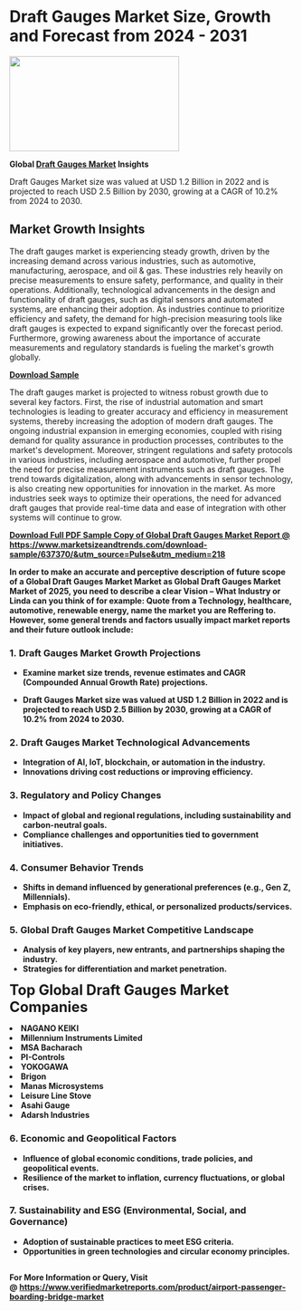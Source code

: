 <H1>Draft Gauges Market Size, Growth and Forecast from 2024 - 2031</H1><img class="aligncenter size-medium wp-image-584254" src="https://thirdeyenews.in/wp-content/uploads/2024/09/Global-Market-Research-300x168.jpeg" alt="" width="300" height="168" /><p><strong>Global&nbsp;<a href="https://www.marketsizeandtrends.com/download-sample/637370/&amp;utm_source=Pulse&amp;utm_medium=218">Draft Gauges Market</a> Insights</strong></p><p>Draft Gauges Market size was valued at USD 1.2 Billion in 2022 and is projected to reach USD 2.5 Billion by 2030, growing at a CAGR of 10.2% from 2024 to 2030.</p><p><h2>Market Growth Insights</h2> <p>The draft gauges market is experiencing steady growth, driven by the increasing demand across various industries, such as automotive, manufacturing, aerospace, and oil & gas. These industries rely heavily on precise measurements to ensure safety, performance, and quality in their operations. Additionally, technological advancements in the design and functionality of draft gauges, such as digital sensors and automated systems, are enhancing their adoption. As industries continue to prioritize efficiency and safety, the demand for high-precision measuring tools like draft gauges is expected to expand significantly over the forecast period. Furthermore, growing awareness about the importance of accurate measurements and regulatory standards is fueling the market's growth globally.</p> <p><strong><a href="#">Download Sample</a></strong></p> <p>The draft gauges market is projected to witness robust growth due to several key factors. First, the rise of industrial automation and smart technologies is leading to greater accuracy and efficiency in measurement systems, thereby increasing the adoption of modern draft gauges. The ongoing industrial expansion in emerging economies, coupled with rising demand for quality assurance in production processes, contributes to the market's development. Moreover, stringent regulations and safety protocols in various industries, including aerospace and automotive, further propel the need for precise measurement instruments such as draft gauges. The trend towards digitalization, along with advancements in sensor technology, is also creating new opportunities for innovation in the market. As more industries seek ways to optimize their operations, the need for advanced draft gauges that provide real-time data and ease of integration with other systems will continue to grow. <p><strong><a href="#"></p><p><span class=""><strong>Download Full PDF Sample Copy of Global Draft Gauges Market Report</strong> @ <a href="https://www.marketsizeandtrends.com/download-sample/637370/&amp;utm_source=Pulse&amp;utm_medium=218" target="_blank">https://www.marketsizeandtrends.com/download-sample/637370/&amp;utm_source=Pulse&amp;utm_medium=218</a></span></p><p>In order to make an accurate and perceptive description of future scope of a Global&nbsp;Draft Gauges Market Market as Global&nbsp;Draft Gauges Market Market of 2025, you need to describe a clear Vision &ndash; What Industry or Linda can you think of for example: Quote from a Technology, healthcare, automotive, renewable energy, name the market you are Reffering to. However, some general trends and factors usually impact market reports and their future outlook include:</p><h3>1.&nbsp;<strong>Draft Gauges Market Growth Projections</strong></h3><ul><li>Examine market size trends, revenue estimates and CAGR (Compounded Annual Growth Rate) projections.</li><li><p>Draft Gauges Market size was valued at USD 1.2 Billion in 2022 and is projected to reach USD 2.5 Billion by 2030, growing at a CAGR of 10.2% from 2024 to 2030.</p></li></ul><h3>2.&nbsp;<strong>Draft Gauges Market Technological Advancements</strong></h3><ul><li>Integration of AI, IoT, blockchain, or automation in the industry.</li><li>Innovations driving cost reductions or improving efficiency.</li></ul><h3>3.&nbsp;<strong>Regulatory and Policy Changes</strong></h3><ul><li>Impact of global and regional regulations, including sustainability and carbon-neutral goals.</li><li>Compliance challenges and opportunities tied to government initiatives.</li></ul><h3>4.&nbsp;<strong>Consumer Behavior Trends</strong></h3><ul><li>Shifts in demand influenced by generational preferences (e.g., Gen Z, Millennials).</li><li>Emphasis on eco-friendly, ethical, or personalized products/services.</li></ul><h3>5.&nbsp;<strong>Global Draft Gauges Market Competitive Landscape</strong></h3><ul><li>Analysis of key players, new entrants, and partnerships shaping the industry.</li><li>Strategies for differentiation and market penetration.</li></ul><p data-pm-slice="1 1 []"><span style="color: inherit; font-family: inherit; font-size: 25px;">Top Global Draft Gauges Market Companies</span></p><div class="" data-test-id=""><p><li>NAGANO KEIKI</li><li> Millennium Instruments Limited</li><li> MSA Bacharach</li><li> PI-Controls</li><li> YOKOGAWA</li><li> Brigon</li><li> Manas Microsystems</li><li> Leisure Line Stove</li><li> Asahi Gauge</li><li> Adarsh Industries</li></p></div><h3>6.&nbsp;<strong>Economic and Geopolitical Factors</strong></h3><ul><li>Influence of global economic conditions, trade policies, and geopolitical events.</li><li>Resilience of the market to inflation, currency fluctuations, or global crises.</li></ul><h3>7.&nbsp;<strong>Sustainability and ESG (Environmental, Social, and Governance)</strong></h3><ul><li>Adoption of sustainable practices to meet ESG criteria.</li><li>Opportunities in green technologies and circular economy principles.</li></ul><h2><strong style="font-size: 14px;">For More Information or Query, Visit @&nbsp;</strong><a style="background-color: #ffffff; font-size: 14px;" href="https://www.marketsizeandtrends.com/report/draft-gauges-market/" target="_blank">https://www.verifiedmarketreports.com/product/airport-passenger-boarding-bridge-market</a></h2>
